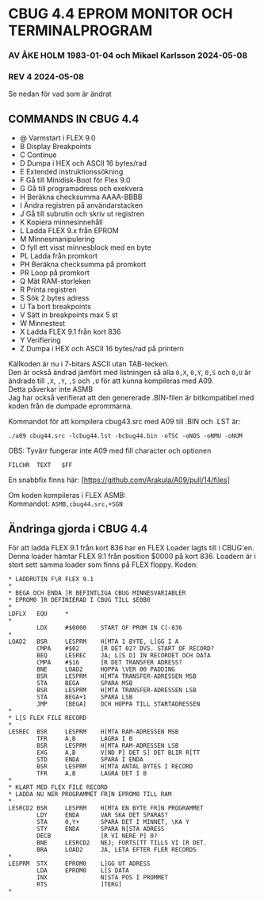 # CBUG 4.4 EPROM MONITOR OCH TERMINALPROGRAM
### AV ÅKE HOLM 1983-01-04 och Mikael Karlsson 2024-05-08
### REV 4 2024-05-08
Se nedan för vad som är ändrat  

## COMMANDS IN CBUG 4.4
* @	Varmstart i FLEX 9.0
* B	Display Breakpoints
* C	Continue
* D	Dumpa i HEX och ASCII 16 bytes/rad
* E Extended instruktionssökning
* F Gå till Minidisk-Boot för Flex 9.0
* G Gå till programadress och exekvera
* H Beräkna checksumma AAAA-BBBB
* I Ändra registren på användarstacken
* J Gå till subrutin och skriv ut registren
* K Kopiera minnesinnehåll
* L Ladda FLEX 9.x från EPROM
* M Minnesmanipulering
* O fyll ett visst minnesblock med en byte
* PL Ladda från promkort
* PH Beräkna checksumma på promkort
* PR Loop på promkort
* Q Mät RAM-storleken
* R Printa registren
* S Sök 2 bytes adress
* U Ta bort breakpoints
* V Sätt in breakpoints max 5 st
* W Minnestest
* X Ladda FLEX 9.1 från kort 836
* Y Verifiering
* Z Dumpa i HEX och ASCII 16 bytes/rad på printern

Källkoden är nu i 7-bitars ASCII utan TAB-tecken.  
Den är också ändrad jämfört med listningen så alla ```0,X```, ```0,Y```, ```0,S``` och ```0,U``` är ändrade till ```,X```, ```,Y```, ```,S``` och ```,U``` för att kunna kompileras med A09.  
Detta påverkar inte ASMB  
Jag har också verifierat att den genererade .BIN-filen är bitkompatibel med koden från de dumpade eprommarna.

Kommandot för att kompilera cbug43.src med A09 till .BIN och .LST är:
```
./a09 cbug44.src -lcbug44.lst -bcbug44.bin -oTSC -oNOS -oNMU -oNUM
```
OBS: Tyvärr fungerar inte A09 med fill character och optionen
```
FILCHR  TEXT   $FF
```
En snabbfix finns här: [https://github.com/Arakula/A09/pull/14/files]

Om koden kompileras i FLEX ASMB:  
Kommandot: ```ASMB,cbug44.src,+SGN```

## Ändringa gjorda i CBUG 4.4
För att ladda FLEX 9.1 från kort 836 har en FLEX Loader lagts till i CBUG'en. Denna loader hämtar FLEX 9.1 från position $0000 på kort 836. Loadern är i stort sett samma loader som finns på FLEX floppy.
Koden:
```
* LADDRUTIN F\R FLEX 9.1
*
* BEGA OCH ENDA ]R BEFINTLIGA CBUG MINNESVARIABLER
* EPROM0 ]R DEFINIERAD I CBUG TILL $E0B0
*
LDFLX   EQU     *
*
        LDX     #$0000    START OF PROM IN C[-836
*
LOAD2   BSR     LESPRM    H[MTA 1 BYTE, L[GG I A
        CMPA    #$02      [R DET 02? DVS. START OF RECORD?
        BEQ     LESREC    JA; L[S D] IN RECORDET OCH DATA
        CMPA    #$16      [R DET TRANSFER ADRESS?
        BNE     LOAD2     HOPPA \VER 00 PADDING
        BSR     LESPRM    H[MTA TRANSFER-ADRESSEN MSB
        STA     BEGA      SPARA MSB
        BSR     LESPRM    H[MTA TRANSFER-ADRESSEN LSB
        STA     BEGA+1    SPARA LSB
        JMP     [BEGA]    OCH HOPPA TILL STARTADRESSEN
*
* L[S FLEX FILE RECORD 
*
LESREC  BSR     LESPRM    H[MTA RAM-ADRESSEN MSB
        TFR     A,B       LAGRA I B
        BSR     LESPRM    H[MTA RAM-ADRESSEN LSB
        EXG     A,B       V[ND P] DET S] DET BLIR R[TT
        STD     ENDA      SPARA I ENDA
        BSR     LESPRM    H[MTA ANTAL BYTES I RECORD
        TFR     A,B       LAGRA DET I B
*
* KLART MED FLEX FILE RECORD
* LADDA NU NER PROGRAMMET FR]N EPROM0 TILL RAM
*
LESRCD2 BSR     LESPRM    H[MTA EN BYTE FR]N PROGRAMMET
        LDY     ENDA      VAR SKA DET SPARAS?
        STA     0,Y+      SPARA DET I MINNET, \KA Y
        STY     ENDA      SPARA N[STA ADRESS
        DECB              [R VI NERE P] 0?
        BNE     LESRCD2   NEJ; FORTS[TT TILLS VI [R DET.
        BRA     LOAD2     JA, LETA EFTER FLER RECORDS
*
LESPRM  STX     EPROM0    L]GG UT ADRESS
        LDA     EPROM0    L[S DATA
        INX               N[STA POS I PROMMET
        RTS               ]TERG]
*
```

